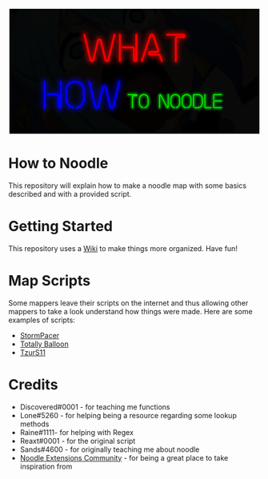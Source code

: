 <p align="center">
  <img src="WHAT HOW to noodle.png" width="500"/>
</p>

# How to Noodle
This repository will explain how to make a noodle map with some basics described and with a provided script.
# Getting Started
This repository uses a [Wiki](https://github.com/StormPacer/How-to-Noodle/wiki) to make things more organized. Have fun!
# Map Scripts
Some mappers leave their scripts on the internet and thus allowing other mappers to take a look understand how things were made.
Here are some examples of scripts:
- [StormPacer](https://github.com/StormPacer/Noodle-Maps)
- [Totally Balloon](https://github.com/Infinit3/le-monke-maps)
- [TzurS11](https://github.com/TzurS11/NoodleScript/tree/main/Examples/Scripts) 
# Credits
- Discovered#0001 - for teaching me functions
- Lone#5260 - for helping being a resource regarding some lookup methods
- Raine#1111- for helping with Regex
- Reaxt#0001 - for the original script
- Sands#4600 - for originally teaching me about noodle
- [Noodle Extensions Community](https://discord.gg/DVB6kvGVpa) - for being a great place to take inspiration from
